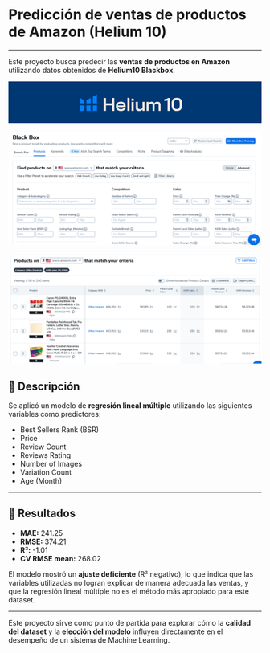 
# Predicción de ventas de productos de Amazon (Helium 10)
---
Este proyecto busca predecir las **ventas de productos en Amazon** utilizando datos obtenidos de **Helium10 Blackbox**.  


![Helium_10](./img/helium_10.png)


![Black_Box1](./img/black_box_1.png)

![Black_Box2](./img/black_box_2.png)


## 🔹 Descripción  
Se aplicó un modelo de **regresión lineal múltiple** utilizando las siguientes variables como predictores:  
- Best Sellers Rank (BSR)  
- Price  
- Review Count  
- Reviews Rating  
- Number of Images  
- Variation Count  
- Age (Month)  

---

## 🔹 Resultados  
- **MAE:** 241.25  
- **RMSE:** 374.21  
- **R²:** -1.01  
- **CV RMSE mean:** 268.02  

El modelo mostró un **ajuste deficiente** (R² negativo), lo que indica que las variables utilizadas no logran explicar de manera adecuada las ventas, y que la regresión lineal múltiple no es el método más apropiado para este dataset.  

---

 Este proyecto sirve como punto de partida para explorar cómo la **calidad del dataset** y la **elección del modelo** influyen directamente en el desempeño de un sistema de Machine Learning.  
 